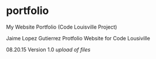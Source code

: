 # portfolio
My Website Portfolio
(Code Louisville Project)

Jaime Lopez Gutierrez Protfolio Website for Code Lousiville

08.20.15 Version 1.0 *upload of files*
